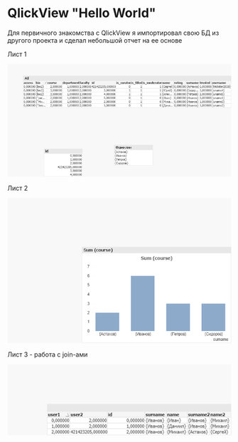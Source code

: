 # QlickView "Hello World"

Для первичного знакомства с QlickView я импортировал свою БД из другого проекта и сделал небольшой отчет на ее основе

Лист 1

![](images/1.png)

Лист 2

![](images/2.png)

Лист 3 - работа с join-ами

![](images/3.png)